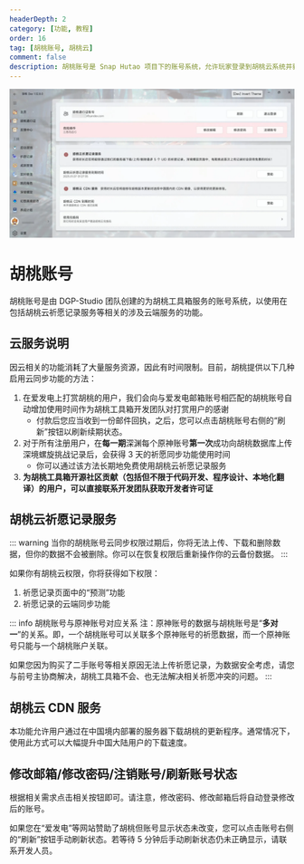```yaml
---
headerDepth: 2
category: [功能, 教程]
order: 16
tag: [胡桃账号, 胡桃云]
comment: false
description: 胡桃账号是 Snap Hutao 项目下的账号系统，允许玩家登录到胡桃云系统并获取相关福利。
---
```


![account_page](/images/202501/hutao_account.webp)

# 胡桃账号

胡桃账号是由 DGP-Studio 团队创建的为胡桃工具箱服务的账号系统，以使用在包括胡桃云祈愿记录服务等相关的涉及云端服务的功能。

## 云服务说明

因云相关的功能消耗了大量服务资源，因此有时间限制。目前，胡桃提供以下几种启用云同步功能的方法：

1. 在爱发电上打赏胡桃的用户，我们会向与爱发电邮箱账号相匹配的胡桃账号自动增加使用时间作为胡桃工具箱开发团队对打赏用户的感谢
   - 付款后您应当收到一份邮件回执，之后，您可以点击胡桃账号右侧的“刷新”按钮以刷新续期状态。
2. 对于所有注册用户，在**每一期**深渊每个原神账号**第一次**成功向胡桃数据库上传深境螺旋挑战记录后，会获得 3 天的祈愿同步功能使用时间
   - 你可以通过该方法长期地免费使用胡桃云祈愿记录服务
3. **为胡桃工具箱开源社区贡献（包括但不限于代码开发、程序设计、本地化翻译）的用户，可以直接联系开发团队获取开发者许可证**

## 胡桃云祈愿记录服务

::: warning
当你的胡桃账号云同步权限过期后，你将无法上传、下载和删除数据，但你的数据不会被删除。你可以在恢复权限后重新操作你的云备份数据。
:::

如果你有胡桃云权限，你将获得如下权限：

1. 祈愿记录页面中的“预测”功能
2. 祈愿记录的云端同步功能

::: info 胡桃账号与原神账号对应关系
注：原神账号的数据与胡桃账号是“**多对一**”的关系。即，一个胡桃账号可以关联多个原神账号的祈愿数据，而一个原神账号只能与一个胡桃账户关联。

如果您因为购买了二手账号等相关原因无法上传祈愿记录，为数据安全考虑，请您与前号主协商解决，胡桃工具箱不会、也无法解决相关祈愿冲突的问题。
:::

## 胡桃云 CDN 服务

本功能允许用户通过在中国境内部署的服务器下载胡桃的更新程序。通常情况下，使用此方式可以大幅提升中国大陆用户的下载速度。

## 修改邮箱/修改密码/注销账号/刷新账号状态

根据相关需求点击相关按钮即可。请注意，修改密码、修改邮箱后将自动登录修改后的账号。

如果您在“爱发电”等网站赞助了胡桃但账号显示状态未改变，您可以点击账号右侧的“刷新”按钮手动刷新状态。若等待 5 分钟后手动刷新状态仍未正确显示，请联系开发人员。
